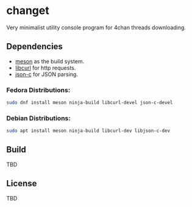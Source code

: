 # changet

Very minimalist utility console program for 4chan threads downloading.

## Dependencies

- [meson](https://mesonbuild.com/index.html) as the build system.
- [libcurl](https://curl.se/libcurl/) for http requests.
- [json-c](https://github.com/json-c/json-c) for JSON parsing.

### Fedora Distributions:

```sh
sudo dnf install meson ninja-build libcurl-devel json-c-devel
```

### Debian Distributions:

```sh
sudo apt install meson ninja-build libcurl-dev libjson-c-dev
```

## Build

TBD

## License

TBD
